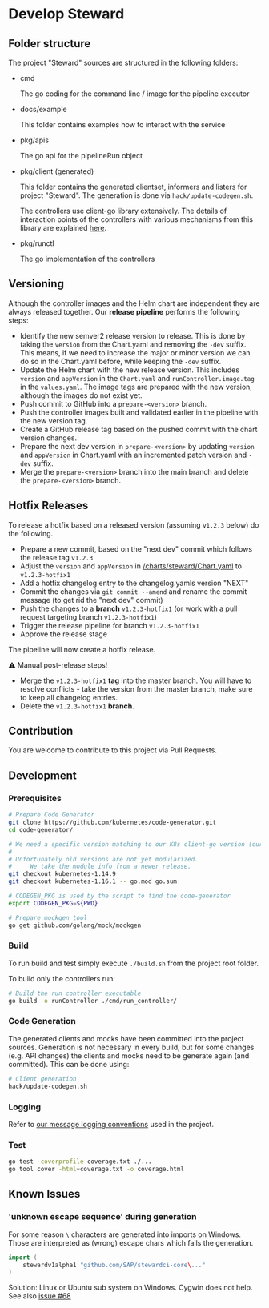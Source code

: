 # Develop Steward

## Folder structure

The project "Steward" sources are structured in the following folders:

- cmd

  The go coding for the command line / image for the pipeline executor

- docs/example

  This folder contains examples how to interact with the service

- pkg/apis

  The go api for the pipelineRun object

- pkg/client (generated)

  This folder contains the generated clientset, informers and listers for project "Steward". The generation is done via `hack/update-codegen.sh`.

  The controllers use client-go library extensively. The details of interaction points of the controllers with various mechanisms from this library are explained [here][sample-controller].

- pkg/runctl

  The go implementation of the controllers

## Versioning

Although the controller images and the Helm chart are independent they are always released together. Our **release pipeline** performs the following steps:

- Identify the new semver2 release version to release. This is done by taking the `version` from the Chart.yaml and removing the `-dev` suffix. This means, if we need to increase the major or minor version we can do so in the Chart.yaml before, while keeping the `-dev` suffix.
- Update the Helm chart with the new release version. This includes `version` and `appVersion` in the `Chart.yaml` and `runController.image.tag` in the `values.yaml`. The image tags are prepared with the new version, although the images do not exist yet.
- Push commit to GitHub into a `prepare-<version>` branch.
- Push the controller images built and validated earlier in the pipeline with the new version tag.
- Create a GitHub release tag based on the pushed commit with the chart version changes.
- Prepare the next dev version in `prepare-<version>` by updating `version` and `appVersion` in Chart.yaml with an incremented patch version and `-dev` suffix.
- Merge the `prepare-<version>` branch into the main branch and delete the `prepare-<version>` branch.

## Hotfix Releases

To release a hotfix based on a released version (assuming `v1.2.3` below) do the following.

- Prepare a new commit, based on the "next dev" commit which follows the release tag `v1.2.3`
- Adjust the `version` and `appVersion` in [/charts/steward/Chart.yaml](https://github.com/SAP/stewardci-core/blob/master/charts/steward/Chart.yaml) to `v1.2.3-hotfix1`
- Add a hotfix changelog entry to the changelog.yamls version "NEXT"
- Commit the changes via `git commit --amend` and rename the commit message (to get rid the "next dev" commit)
- Push the changes to a **branch** `v1.2.3-hotfix1` (or work with a pull request targeting branch `v1.2.3-hotfix1`)
- Trigger the release pipeline for branch `v1.2.3-hotfix1`
- Approve the release stage

The pipeline will now create a hotfix release.

:warning: Manual post-release steps!

- Merge the `v1.2.3-hotfix1` **tag** into the master branch. You will have to resolve conflicts - take the version from the master branch, make sure to keep all changelog entries.
- Delete the `v1.2.3-hotfix1` **branch**.

## Contribution

You are welcome to contribute to this project via Pull Requests.

## Development

### Prerequisites

```sh
# Prepare Code Generator
git clone https://github.com/kubernetes/code-generator.git
cd code-generator/

# We need a specific version matching to our K8s client-go version (currently kubernetes-1.14.9)
#
# Unfortunately old versions are not yet modularized.
#     We take the module info from a newer release.
git checkout kubernetes-1.14.9
git checkout kubernetes-1.16.1 -- go.mod go.sum

# CODEGEN_PKG is used by the script to find the code-generator
export CODEGEN_PKG=${PWD}
```

```sh
# Prepare mockgen tool
go get github.com/golang/mock/mockgen
```

### Build

To run build and test simply execute `./build.sh` from the project root folder.

To build only the controllers run:

```sh
# Build the run controller executable
go build -o runController ./cmd/run_controller/
```

### Code Generation

The generated clients and mocks have been committed into the project sources. Generation is not necessary in every build, but for some changes (e.g. API changes) the clients and mocks need to be generate again (and committed). This can be done using:

```sh
# Client generation
hack/update-codegen.sh
```

### Logging

Refer to [our message logging conventions](./logging.md) used in the project.

### Test

```sh
go test -coverprofile coverage.txt ./...
go tool cover -html=coverage.txt -o coverage.html
```

## Known Issues

### 'unknown escape sequence' during generation

For some reason `\` characters are generated into imports on Windows.
Those are interpreted as (wrong) escape chars which fails the generation.

```go
import (
	stewardv1alpha1 "github.com/SAP/stewardci-core\..."
)
```

Solution: Linux or Ubuntu sub system on Windows. Cygwin does not help.
See also [issue #68](https://github.com/kubernetes/code-generator/issues/68)




[sample-controller]: https://github.com/kubernetes/sample-controller/blob/master/docs/controller-client-go.md
